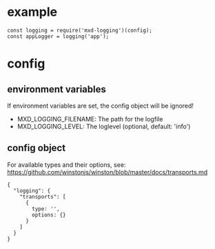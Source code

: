 # example

```
const logging = require('mxd-logging')(config);
const appLogger = logging('app');
```

# config

## environment variables

If environment variables are set, the config object will be ignored!

* MXD_LOGGING_FILENAME: The path for the logfile
* MXD_LOGGING_LEVEL: The loglevel (optional, default: 'info')

## config object

For available types and their options, see: https://github.com/winstonjs/winston/blob/master/docs/transports.md
 
```
{
  "logging": {
    "transports": [
      { 
        type: '',
        options: {} 
      }
    ]
  }
}
```
